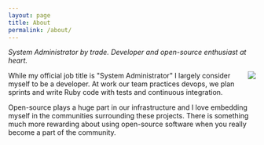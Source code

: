 ```yaml
---
layout: page
title: About
permalink: /about/
---
```


_System Administrator by trade. Developer and open-source enthusiast at heart._

<img style="float:right; margin-left: 30px;" class="circular" src="../images/drew.jpg" />

While my official job title is "System Administrator" I largely consider myself to be a developer.
At work our team practices devops, we plan sprints and write Ruby code with tests and continuous integration.

Open-source plays a huge part in our infrastructure and I love embedding myself in the communities
surrounding these projects. There is something much more rewarding about using open-source software
when you really become a part of the community.
